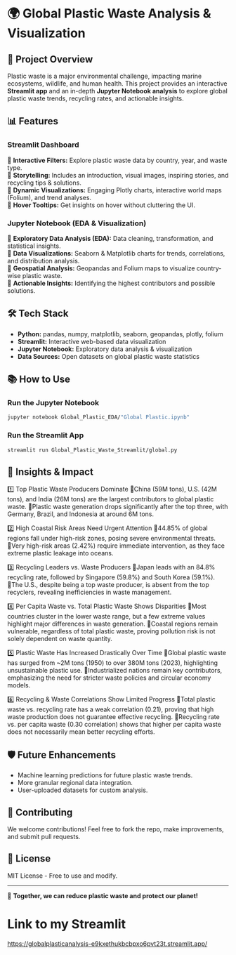 # 🌍 Global Plastic Waste Analysis & Visualization

## 🌱 Project Overview
Plastic waste is a major environmental challenge, impacting marine ecosystems, wildlife, and human health. This project provides an interactive **Streamlit app** and an in-depth **Jupyter Notebook analysis** to explore global plastic waste trends, recycling rates, and actionable insights.

## 📊 Features
### **Streamlit Dashboard**
🔹 **Interactive Filters:** Explore plastic waste data by country, year, and waste type.  
🔹 **Storytelling:** Includes an introduction, visual images, inspiring stories, and recycling tips & solutions.  
🔹 **Dynamic Visualizations:** Engaging Plotly charts, interactive world maps (Folium), and trend analyses.  
🔹 **Hover Tooltips:** Get insights on hover without cluttering the UI.  



### **Jupyter Notebook (EDA & Visualization)**
🔹 **Exploratory Data Analysis (EDA):** Data cleaning, transformation, and statistical insights.  
🔹 **Data Visualizations:** Seaborn & Matplotlib charts for trends, correlations, and distribution analysis.  
🔹 **Geospatial Analysis:** Geopandas and Folium maps to visualize country-wise plastic waste.  
🔹 **Actionable Insights:** Identifying the highest contributors and possible solutions.  

## 🛠️ Tech Stack
- **Python:** pandas, numpy, matplotlib, seaborn, geopandas, plotly, folium
- **Streamlit:** Interactive web-based data visualization
- **Jupyter Notebook:** Exploratory data analysis & visualization
- **Data Sources:** Open datasets on global plastic waste statistics

## 📚 How to Use
### **Run the Jupyter Notebook**
```bash
jupyter notebook Global_Plastic_EDA/"Global Plastic.ipynb"
```

### **Run the Streamlit App**
```bash
streamlit run Global_Plastic_Waste_Streamlit/global.py
```

## 🌿 Insights & Impact
1️⃣ Top Plastic Waste Producers Dominate
🔹China (59M tons), U.S. (42M tons), and India (26M tons) are the largest contributors to global plastic waste.
🔹Plastic waste generation drops significantly after the top three, with Germany, Brazil, and Indonesia at around 6M tons.

2️⃣ High Coastal Risk Areas Need Urgent Attention
🔹44.85% of global regions fall under high-risk zones, posing severe environmental threats.
🔹Very high-risk areas (2.42%) require immediate intervention, as they face extreme plastic leakage into oceans.

3️⃣ Recycling Leaders vs. Waste Producers
🔹Japan leads with an 84.8% recycling rate, followed by Singapore (59.8%) and South Korea (59.1%).
🔹The U.S., despite being a top waste producer, is absent from the top recyclers, revealing inefficiencies in waste management.

4️⃣ Per Capita Waste vs. Total Plastic Waste Shows Disparities
🔹Most countries cluster in the lower waste range, but a few extreme values highlight major differences in waste generation.
🔹Coastal regions remain vulnerable, regardless of total plastic waste, proving pollution risk is not solely dependent on waste quantity.

5️⃣ Plastic Waste Has Increased Drastically Over Time
🔹Global plastic waste has surged from ~2M tons (1950) to over 380M tons (2023), highlighting unsustainable plastic use.
🔹Industrialized nations remain key contributors, emphasizing the need for stricter waste policies and circular economy models.

6️⃣ Recycling & Waste Correlations Show Limited Progress
🔹Total plastic waste vs. recycling rate has a weak correlation (0.21), proving that high waste production does not guarantee effective recycling.
🔹Recycling rate vs. per capita waste (0.30 correlation) shows that higher per capita waste does not necessarily mean better recycling efforts.


## 🛡️ Future Enhancements
- Machine learning predictions for future plastic waste trends.
- More granular regional data integration.
- User-uploaded datasets for custom analysis.

## 🚀 Contributing
We welcome contributions! Feel free to fork the repo, make improvements, and submit pull requests.


## 📢 License
MIT License - Free to use and modify.

---
🌱 **Together, we can reduce plastic waste and protect our planet!**



# Link to my Streamlit
https://globalplasticanalysis-e9kxethukbcbpxo6pvt23t.streamlit.app/
